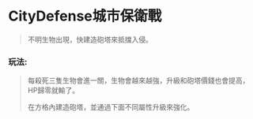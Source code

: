 # CityDefense城市保衛戰
>
> 不明生物出現，快建造砲塔來抵擋入侵。

### 玩法:
> 每殺死三隻生物會進一關，生物會越來越強，升級和砲塔價錢也會提高，HP歸零就輸了。
>
> 在方格內建造砲塔，並通過下面不同屬性升級來強化。
